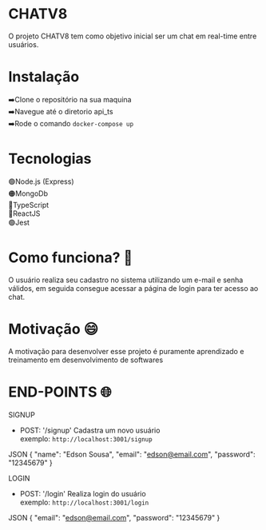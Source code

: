 # CHATV8

 O projeto CHATV8 tem como objetivo inicial ser um chat em real-time entre usuários. 
 
 # Instalação
➡️Clone o repositório na sua maquina<br/>
➡️Navegue até o diretorio api_ts<br/>
➡️Rode o comando `docker-compose up`<br/>

# Tecnologias 
🟢Node.js (Express)<br/>
🟠MongoDb<br/>
🔵TypeScript<br/>
🔵ReactJS<br/>
🟢Jest<br/>

# Como funciona? 🤔

O usuário realiza seu cadastro no sistema utilizando um e-mail e senha válidos, em seguida consegue acessar
a página de login para ter acesso ao chat.

# Motivação 😄

A motivação para desenvolver esse projeto é puramente aprendizado e treinamento em desenvolvimento de softwares

# END-POINTS 🌐
  SIGNUP
 - POST:  '/signup' Cadastra um novo usuário <br />
 exemplo: `http://localhost:3001/signup`
 
 JSON {
"name": "Edson Sousa",
"email": "edson@email.com",
"password": "12345679"
}

LOGIN
 - POST:  '/login' Realiza login do usuário <br />
 exemplo: `http://localhost:3001/login`
 
 JSON {
"email": "edson@email.com",
"password": "12345679"
}

